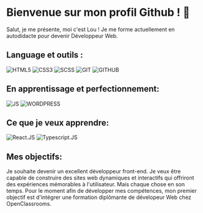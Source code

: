 # Bienvenue sur mon profil Github ! 👋
Salut, je me présente, moi c'est Lou ! 
Je me forme actuellement en autodidacte pour devenir Développeur Web.

## Language et outils : </br>
![HTML5](https://img.shields.io/badge/HTML5-E34F26?style=for-the-badge&logo=html5&logoColor=white)
![CSS3](https://img.shields.io/badge/CSS3-1572B6?style=for-the-badge&logo=css3&logoColor=white)
![SCSS](https://img.shields.io/badge/Sass-CC6699?style=for-the-badge&logo=sass&logoColor=white)
![GIT](https://img.shields.io/badge/Git-F05032?style=for-the-badge&logo=git&logoColor=white)
![GITHUB](https://img.shields.io/badge/Github-181717?style=for-the-badge&logo=github&logoColor=white)

## En apprentissage et perfectionnement: </br>
![JS](https://img.shields.io/badge/JavaScript-323330?style=for-the-badge&logo=javascript&logoColor=F7DF1E)
![WORDPRESS](https://img.shields.io/badge/Wordpress-21759B?style=for-the-badge&logo=wordpress&logoColor=white)

## Ce que je veux apprendre: </br>
![React.JS](https://img.shields.io/badge/REACT.JS-61DAFB?style=for-the-badge&logo=react&logoColor=black)
![Typescript.JS](https://img.shields.io/badge/TYPESCRIPT.JS-FFFFFF?style=for-the-badge&logo=typescript)

## Mes objectifs: </br>
Je souhaite devenir un excellent développeur front-end. Je veux être capable de construire des sites web dynamiques et interactifs qui offriront des expériences mémorables à l'utilisateur. Mais chaque chose en son temps. Pour le moment afin de développer mes compétences, mon premier objectif est d'intégrer une formation diplômante de dévelopeur Web chez OpenClassrooms.


<!--
**syndromecypher/syndromecypher** is a ✨ _special_ ✨ repository because its `README.md` (this file) appears on your GitHub profile.

Here are some ideas to get you started:

- 🔭 I’m currently working on ...
- 🌱 I’m currently learning ...
- 👯 I’m looking to collaborate on ...
- 🤔 I’m looking for help with ...
- 💬 Ask me about ...
- 📫 How to reach me: ...
- 😄 Pronouns: ...
- ⚡ Fun fact: ...
-->
